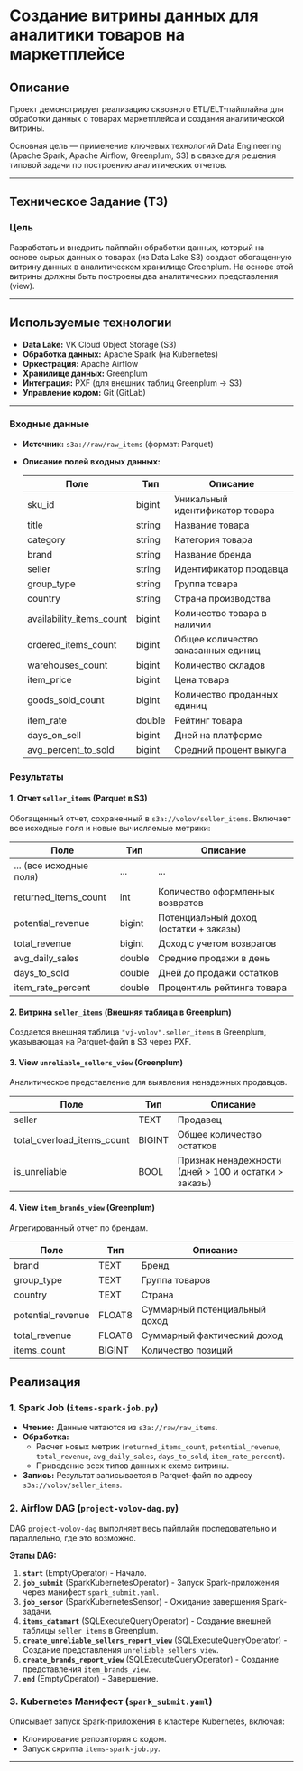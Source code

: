 # Создание витрины данных для аналитики товаров на маркетплейсе

## Описание

Проект демонстрирует реализацию сквозного ETL/ELT-пайплайна для обработки данных о товарах маркетплейса и создания аналитической витрины.
 
Основная цель — применение ключевых технологий Data Engineering (Apache Spark, Apache Airflow, Greenplum, S3) в связке для решения типовой задачи по построению аналитических отчетов.

---

## Техническое Задание (ТЗ)

### Цель

Разработать и внедрить пайплайн обработки данных, который на основе сырых данных о товарах (из Data Lake S3) создаст обогащенную витрину данных в аналитическом хранилище Greenplum. На основе этой витрины должны быть построены два аналитических представления (view).

---

## Используемые технологии

- **Data Lake:** VK Cloud Object Storage (S3)
- **Обработка данных:** Apache Spark (на Kubernetes)
- **Оркестрация:** Apache Airflow
- **Хранилище данных:** Greenplum
- **Интеграция:** PXF (для внешних таблиц Greenplum -> S3)
- **Управление кодом:** Git (GitLab)

---

### Входные данные

- **Источник:** `s3a://raw/raw_items` (формат: Parquet)
- **Описание полей входных данных:**

  | Поле                     | Тип      | Описание |
  |--------------------------|----------|----------|
  | sku_id                   | bigint   | Уникальный идентификатор товара |
  | title                    | string   | Название товара |
  | category                 | string   | Категория товара |
  | brand                    | string   | Название бренда |
  | seller                   | string   | Идентификатор продавца |
  | group_type               | string   | Группа товара |
  | country                  | string   | Страна производства |
  | availability_items_count | bigint   | Количество товара в наличии |
  | ordered_items_count      | bigint   | Общее количество заказанных единиц |
  | warehouses_count         | bigint   | Количество складов |
  | item_price               | bigint   | Цена товара |
  | goods_sold_count         | bigint   | Количество проданных единиц |
  | item_rate                | double   | Рейтинг товара |
  | days_on_sell             | bigint   | Дней на платформе |
  | avg_percent_to_sold      | bigint   | Средний процент выкупа |

### Результаты

#### 1. Отчет `seller_items` (Parquet в S3)

Обогащенный отчет, сохраненный в `s3a://volov/seller_items`. Включает все исходные поля и новые вычисляемые метрики:

| Поле                   | Тип      | Описание |
|------------------------|----------|----------|
| ... (все исходные поля) | ...      | ... |
| returned_items_count   | int      | Количество оформленных возвратов |
| potential_revenue      | bigint   | Потенциальный доход (остатки + заказы) |
| total_revenue          | bigint   | Доход с учетом возвратов |
| avg_daily_sales        | double   | Средние продажи в день |
| days_to_sold           | double   | Дней до продажи остатков |
| item_rate_percent      | double   | Процентиль рейтинга товара |

#### 2. Витрина `seller_items` (Внешняя таблица в Greenplum)

Создается внешняя таблица `"vj-volov".seller_items` в Greenplum, указывающая на Parquet-файл в S3 через PXF.

#### 3. View `unreliable_sellers_view` (Greenplum)

Аналитическое представление для выявления ненадежных продавцов.

| Поле                         | Тип    | Описание |
|------------------------------|--------|----------|
| seller                       | TEXT   | Продавец |
| total_overload_items_count   | BIGINT | Общее количество остатков |
| is_unreliable                | BOOL   | Признак ненадежности (дней > 100 и остатки > заказы) |

#### 4. View `item_brands_view` (Greenplum)

Агрегированный отчет по брендам.

| Поле              | Тип    | Описание |
|-------------------|--------|----------|
| brand             | TEXT   | Бренд |
| group_type        | TEXT   | Группа товаров |
| country           | TEXT   | Страна |
| potential_revenue | FLOAT8 | Суммарный потенциальный доход |
| total_revenue     | FLOAT8 | Суммарный фактический доход |
| items_count       | BIGINT | Количество позиций |


## Реализация

### 1. Spark Job (`items-spark-job.py`)

- **Чтение:** Данные читаются из `s3a://raw/raw_items`.
- **Обработка:**
  - Расчет новых метрик (`returned_items_count`, `potential_revenue`, `total_revenue`, `avg_daily_sales`, `days_to_sold`, `item_rate_percent`).
  - Приведение всех типов данных к схеме витрины.
- **Запись:** Результат записывается в Parquet-файл по адресу `s3a://volov/seller_items`.

### 2. Airflow DAG (`project-volov-dag.py`)

DAG `project-volov-dag` выполняет весь пайплайн последовательно и параллельно, где это возможно.

**Этапы DAG:**

1. **`start`** (EmptyOperator) - Начало.
2. **`job_submit`** (SparkKubernetesOperator) - Запуск Spark-приложения через манифест `spark_submit.yaml`.
3. **`job_sensor`** (SparkKubernetesSensor) - Ожидание завершения Spark-задачи.
4. **`items_datamart`** (SQLExecuteQueryOperator) - Создание внешней таблицы `seller_items` в Greenplum.
5. **`create_unreliable_sellers_report_view`** (SQLExecuteQueryOperator) - Создание представления `unreliable_sellers_view`.
6. **`create_brands_report_view`** (SQLExecuteQueryOperator) - Создание представления `item_brands_view`.
7. **`end`** (EmptyOperator) - Завершение.

### 3. Kubernetes Манифест (`spark_submit.yaml`)

Описывает запуск Spark-приложения в кластере Kubernetes, включая:
- Клонирование репозитория с кодом.
- Запуск скрипта `items-spark-job.py`.

---